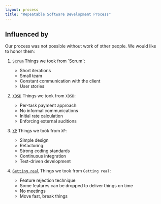 ```yaml
---
layout: process
title: "Repeatable Software Development Process"
---
```


## Influenced by

Our process was not possible without work of other people.
We would like to honor them:

1. [`Scrum`](https://en.wikipedia.org/wiki/Scrum_(software_development))
   Things we took from `Scrum`:
   - Short iterations
   - Small team
   - Constant communication with the client
   - User stories

2. [`XDSD`](http://www.yegor256.com/2014/04/17/how-xdsd-is-different.html)
   Things we took from `XDSD`:
   - Per-task payment approach
   - No informal communications
   - Initial rate calculation
   - Enforcing external auditions

3. [`XP`](https://en.wikipedia.org/wiki/Extreme_programming)
   Things we took from `XP`:
   - Simple design
   - Refactoring
   - Strong coding standards
   - Continuous integration
   - Test-driven development

4. [`Getting real`](https://basecamp.com/books/getting-real)
   Things we took from `Getting real`:
   - Feature rejection technique
   - Some features can be dropped to deliver things on time
   - No meetings
   - Move fast, break things
